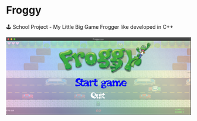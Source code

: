 # Froggy
🕹 School Project - My Little Big Game Frogger like developed in C++

![Test Image 3](/screenshots/main_title.png)